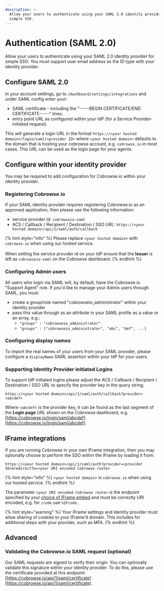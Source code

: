 ```yaml
---
description: >-
  Allow your users to authenticate using your SAML 2.0 identity provider for
  simple SSO.
---
```


# Authentication (SAML 2.0)

Allow your users to authenticate using your SAML 2.0 identity provider for simple SSO. You must support user email address as the ID type with your identity provider.&#x20;

## Configure SAML 2.0

In your account settings, go to `/dashboard/settings/integrations` and under SAML config enter your:

* SAML certificate - including the "-----BEGIN CERTIFICATE/END CERTIFICATE-----" lines;
* entry point URL as configured within your IdP (for a Service Provider-initiated request).

This will generate a login URL in the format `https://<your hosted domain>/login/saml/<provider ID>` where `<your hosted domain>` defaults to the domain that is hosting your cobrowse account, e.g. `cobrowse.io` in most cases. This URL can be used as the login page for your agents.&#x20;

## Configure within your identity provider

You may be required to add configuration for Cobrowse.io within your identity provider.

### Registering Cobrowse.io

If your SAML identity provider requires registering Cobrowse.io as an approved application, then please use the following information:

* service provider id: `cobrowseio-saml`
* ACS / Callback / Recipient / Destination / SSO URL: `https://<your hosted domain>/api/1/saml/auth/callback`

{% hint style="info" %}
Please replace `<your hosted domain>` with `cobrowse.io` when using our hosted service.\
\
When setting the service provider id on your IdP ensure that the **Issuer** is left as  `cobrowseio-saml` on the Cobrowse dashboard.
{% endhint %}

### Configuring Admin users

All users who login via SAML will, by default, have the Cobrowse.io "Support Agent" role. If you'd like to manage your Admin users through SAML, you must:

* create a group/role named "cobrowseio\_administrator" within your identity provider
* pass this value through as an attribute in your SAML profile as a value or an array, e.g.:
  * `"groups" : "cobrowseio_administrator"`
  * `"groups" : ["cobrowseio_administrator", "abc", "def", ...]`

### Configuring display names

To import the real names of your users from your SAML provider, please configure a `displayName` SAML assertion within your IdP for your users.

### Supporting Identity Provider initiated Logins

To support IdP initiated logins please adjust the ACS / Callback / Recipient / Destination / SSO URL to specify the provider key in the query string.

`https://<your hosted domain>/api/1/saml/auth/callback?provider=<abcdef>`

Where `<abcdef>` is the provider key, it can be found as the last segment of the **Login page** URL shown on the Cobrowse dashboard, e.g. [https://cobrowse.io/login/saml/abcdef](https://cobrowse.io/login/saml/abcdef).

## IFrame integrations

If you are running Cobrowse in your own IFrame integration, then you may optionally choose to perform the SSO within the IFrame by loading it from:

`https://<your hosted domain>/api/1/saml/auth?provider=<provider ID>&redirectTo=<your URI encoded Cobrowse route>`

{% hint style="info" %}
`<your hosted domain>` is `cobrowse.io` when using our hosted service.
{% endhint %}

The parameter `<your URI encoded Cobrowse route>` is the endpoint specified by your [choice of IFrame embed](custom-iframe-embeds.md) and must be correctly URI encoded, e.g. for `/code` use `%2Fcode`.

{% hint style="warning" %}
Your IFrame settings and identity provider must allow sharing of cookies to your IFrame'd domain. This includes for additional steps with your provider, such as MFA.&#x20;
{% endhint %}

## Advanced

### Validating the Cobrowse.io SAML request (optional)

Our SAML requests are signed to verify their origin. You can optionally validate this signature within your identity provider. To do this, please use the certificate provided at this endpoint: [https://cobrowse.io/api/1/saml/certificate](https://cobrowse.io/api/1/saml/certificate).
